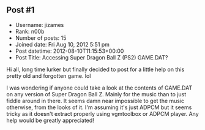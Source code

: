 ## Post #1
- Username: jizames
- Rank: n00b
- Number of posts: 15
- Joined date: Fri Aug 10, 2012 5:51 pm
- Post datetime: 2012-08-10T11:15:53+00:00
- Post Title: Accessing Super Dragon Ball Z (PS2) GAME.DAT?

Hi all, long time lurker but finally decided to post for a little help on this pretty old and forgotten game. lol

I was wondering if anyone could take a look at the contents of GAME.DAT on any version of Super Dragon Ball Z. Mainly for the music than to just fiddle around in there. It seems damn near impossible to get the music otherwise, from the looks of it. I'm assuming it's just ADPCM but it seems tricky as it doesn't extract properly using vgmtoolbox or ADPCM player. Any help would be greatly appreciated!
